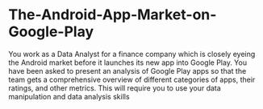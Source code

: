 # The-Android-App-Market-on-Google-Play
You work as a Data Analyst for a finance company which is closely eyeing the Android market before it launches its new app into Google Play. You have been asked to present an analysis of Google Play apps so that the team gets a comprehensive overview of different categories of apps, their ratings, and other metrics.  This will require you to use your data manipulation and data analysis skills
